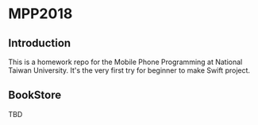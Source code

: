 # MPP2018

## Introduction
This is a homework repo for the Mobile Phone Programming at National Taiwan University. It's the very first try for beginner to make Swift project.

## BookStore

TBD
